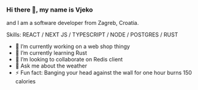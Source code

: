 ### Hi there 👋, my name is Vjeko
and I am a software developer from Zagreb, Croatia.

Skills: REACT / NEXT JS / TYPESCRIPT / NODE / POSTGRES / RUST

- 🔭 I’m currently working on a web shop thingy
- 🌱 I’m currently learning Rust
- 👯 I’m looking to collaborate on Redis client
- 💬 Ask me about the weather
- ⚡ Fun fact: Banging your head against the wall for one hour burns 150 calories
